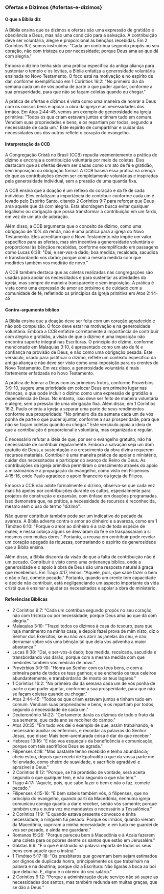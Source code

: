 ### Ofertas e Dízimos {#ofertas-e-dizimos}

#### O que a Bíblia diz
A Bíblia ensina que os dízimos e ofertas são uma expressão de gratidão e obediência a Deus, mas não uma condição para a salvação. A contribuição deve ser voluntária, alegre e proporcional às bênçãos recebidas. Em 2 Coríntios 9:7, somos instruídos: "Cada um contribua segundo propôs no seu coração, não com tristeza ou por necessidade; porque Deus ama ao que dá com alegria."

Embora o dízimo tenha sido uma prática específica da antiga aliança para sustentar o templo e os levitas, a Bíblia enfatiza a generosidade voluntária ensinada no Novo Testamento. O foco está na motivação e no espírito de dar, conforme exemplificado em 1 Coríntios 16:2: "No primeiro dia da semana cada um de vós ponha de parte o que puder ajuntar, conforme a sua prosperidade, para que não se façam coletas quando eu chegar."

A prática de ofertas e dízimos é vista como uma maneira de honrar a Deus com os nossos bens e apoiar a obra da igreja e as necessidades dos irmãos. Em Atos 2:44-45, vemos um exemplo de generosidade na igreja primitiva: "Todos os que criam estavam juntos e tinham tudo em comum. Vendiam suas propriedades e bens, e os repartiam por todos, segundo a necessidade de cada um." Este espírito de compartilhar e cuidar das necessidades uns dos outros reflete o coração do evangelho.

#### Interpretação da CCB
A Congregação Cristã no Brasil (CCB) repudia veementemente a prática do dízimo e encoraja a contribuição voluntária por meio de coletas. Eles destacam que as ofertas devem ser dadas como um ato de fé e gratidão, sem imposição ou obrigação formal. A CCB baseia essa prática na crença de que as contribuições devem ser completamente voluntárias e inspiradas pela generosidade individual, sem a pressão de uma quantia fixa.

A CCB ensina que a doação é um reflexo do coração e da fé de cada indivíduo. Eles enfatizam a importância de contribuir conforme cada um é levado pelo Espírito Santo, citando 2 Coríntios 9:7 para reforçar que Deus ama aquele que dá com alegria. Esta abordagem busca evitar qualquer legalismo ou obrigação que possa transformar a contribuição em um fardo, em vez de um ato de adoração.

Além disso, a CCB argumenta que o conceito de dízimo, como uma obrigação de 10% da renda, não é uma prática para a igreja do Novo Testamento. Eles acreditam que o Novo Testamento não impõe um valor específico para as ofertas, mas sim incentiva a generosidade voluntária e proporcional às bênçãos recebidas, conforme exemplificado em passagens como Lucas 6:38: "Dai, e ser-vos-á dado; boa medida, recalcada, sacudida e transbordando vos darão; porque com a mesma medida com que medirdes também vos medirão de novo."

A CCB também destaca que as coletas realizadas nas congregações são usadas para apoiar os necessitados e para sustentar as atividades da igreja, mas sempre de maneira transparente e sem imposição. A prática é vista como uma expressão de amor ao próximo e de cuidado com a comunidade de fé, refletindo os princípios da igreja primitiva em Atos 2:44-45.

#### Contra-argumento bíblico
A Bíblia ensina que a doação deve ser feita com um coração agradecido e não sob compulsão. O foco deve estar na motivação e na generosidade voluntária. Embora a CCB enfatize corretamente a importância de contribuir com alegria e gratidão, a visão de que o dízimo é uma imposição não encontra suporte integral nas Escrituras. O princípio do dízimo, conforme mencionado em Malaquias 3:10, é apresentado como um ato de fé e confiança na provisão de Deus, e não como uma obrigação pesada. Este versículo, usado para justificar o dízimo, reflete um contexto específico da antiga aliança e não deve ser visto como uma imposição para os crentes do Novo Testamento. Em vez disso, a generosidade voluntária é mais fortemente enfatizada no Novo Testamento.

A prática de honrar a Deus com os primeiros frutos, conforme Provérbios 3:9-10, sugere uma prioridade em colocar Deus em primeiro lugar nas finanças, o que pode incluir o dízimo como uma expressão de gratidão e dependência de Deus. No entanto, isso deve ser feito de maneira voluntária e alegre, sem a pressão de uma obrigação fixa. Além disso, em 1 Coríntios 16:2, Paulo orienta a igreja a separar uma parte de seus rendimentos conforme sua prosperidade: "No primeiro dia da semana cada um de vós ponha de parte o que puder ajuntar, conforme a sua prosperidade, para que não se façam coletas quando eu chegar." Este versículo apoia a ideia de que a contribuição é proporcional e voluntária, mas organizada e regular.

É necessário refutar a ideia de que, por ser o evangelho gratuito, não há necessidade de contribuir regularmente. Embora a salvação seja um dom gratuito de Deus, a sustentação e o crescimento da obra divina requerem recursos materiais. Contribuir é uma maneira prática de apoiar o ministério, cuidar dos necessitados e participar do avanço do Reino de Deus. As contribuições da igreja primitiva permitiram o crescimento através do apoio a missionários e à propagação do evangelho, como visto em Filipenses 4:15-16, onde Paulo agradece o apoio financeiro da igreja de Filipos.

Embora a CCB não adote formalmente o dízimo, observa-se que cada vez mais há apelos por contribuições durante os cultos, especialmente para projetos de construção e expansão, com ênfase em doações programadas. Isso demonstra que, na prática, a necessidade de recursos é reconhecida, mesmo sem o uso do termo "dízimo".

Não querer contribuir também pode ser um indicativo do pecado da avareza. A Bíblia adverte contra o amor ao dinheiro e a avareza, como em 1 Timóteo 6:10: "Porque o amor ao dinheiro é a raiz de toda espécie de males; e nessa cobiça alguns se desviaram da fé e se traspassaram a si mesmos com muitas dores." Portanto, a recusa em contribuir pode revelar um coração apegado às riquezas, contrariando o espírito de generosidade que a Bíblia ensina.

Além disso, a Bíblia discorda da visão de que a falta de contribuição não é um pecado. Contribuir é visto como uma ordenança bíblica, onde a generosidade e o apoio à obra de Deus são uma resposta natural à graça que recebemos. Em Tiago 4:17, lemos: "Aquele, pois, que sabe fazer o bem e não o faz, comete pecado." Portanto, quando um crente tem capacidade e decide não contribuir, está negligenciando um aspecto importante da vida cristã que é ensinar a ajudar os necessitados e apoiar a obra do ministério.

#### Referências Bíblicas
- 2 Coríntios 9:7: "Cada um contribua segundo propôs no seu coração, não com tristeza ou por necessidade; porque Deus ama ao que dá com alegria."
- Malaquias 3:10: "Trazei todos os dízimos à casa do tesouro, para que haja mantimento na minha casa, e depois fazei prova de mim nisto, diz o Senhor dos Exércitos, se eu não vos abrir as janelas do céu, e não derramar sobre vós uma bênção tal que dela vos advenha a maior abastança."
- Lucas 6:38: "Dai, e ser-vos-á dado; boa medida, recalcada, sacudida e transbordando vos darão; porque com a mesma medida com que medirdes também vos medirão de novo."
- Provérbios 3:9-10: "Honra ao Senhor com os teus bens, e com a primeira parte de todos os teus ganhos; e se encherão os teus celeiros abundantemente, e transbordarão de mosto os teus lagares."
- 1 Coríntios 16:2: "No primeiro dia da semana cada um de vós ponha de parte o que puder ajuntar, conforme a sua prosperidade, para que não se façam coletas quando eu chegar."
- Atos 2:44-45: "Todos os que criam estavam juntos e tinham tudo em comum. Vendiam suas propriedades e bens, e os repartiam por todos, segundo a necessidade de cada um."
- Deuteronômio 14:22: "Certamente darás os dízimos de todo o fruto da tua semente, que cada ano se recolher do campo."
- Atos 20:35: "Em tudo vos dei o exemplo de que, assim trabalhando, é necessário auxiliar os enfermos, e recordar as palavras do Senhor Jesus, que disse: Mais bem-aventurada coisa é dar do que receber."
- Hebreus 13:16: "E não vos esqueçais da beneficência e comunicação, porque com tais sacrifícios Deus se agrada."
- Filipenses 4:18: "Mas bastante tenho recebido e tenho abundância; cheio estou, depois que recebi de Epafrodito o que da vossa parte me foi enviado, como cheiro de suavidade, e sacrifício agradável e aprazível a Deus."
- 2 Coríntios 8:12: "Porque, se há prontidão de vontade, será aceita segundo o que qualquer tem, e não segundo o que não tem."
- Tiago 4:17: "Aquele, pois, que sabe fazer o bem e não o faz, comete pecado."
- Filipenses 4:15-16: "E bem sabeis também vós, ó filipenses, que no princípio do evangelho, quando parti da Macedônia, nenhuma igreja comunicou comigo quanto a dar e receber, senão vós somente; porque também uma e outra vez me mandastes o necessário a Tessalônica."
- 2 Coríntios 11:9: "E quando estava presente convosco e tinha necessidade, a ninguém fui pesado. Porque os irmãos, quando vieram da Macedônia, supriram a minha necessidade; e em tudo me guardei de vos ser pesado, e ainda me guardarei."
- Romanos 15:26: "Porque pareceu bem à Macedônia e à Acaia fazerem uma coleta para os pobres dentre os santos que estão em Jerusalém."
- Gálatas 6:6: "E o que é instruído na palavra reparta de todos os seus bens com aquele que o instrui."
- 1 Timóteo 5:17-18: "Os presbíteros que governam bem sejam estimados por dignos de duplicada honra, principalmente os que trabalham na palavra e na doutrina; porque diz a Escritura: Não ligarás a boca ao boi que debulha. E, digno é o obreiro do seu salário."
- 2 Coríntios 9:12: "Porque a administração deste serviço não só supre as necessidades dos santos, mas também redunda em muitas graças, que se dão a Deus."